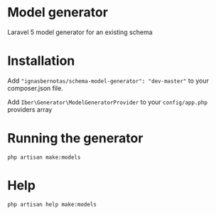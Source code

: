 # Model generator
Laravel 5 model generator for an existing schema

# Installation
Add ```"ignasbernotas/schema-model-generator": "dev-master"``` to your composer.json file.

Add ```Iber\Generator\ModelGeneratorProvider``` to your ```config/app.php``` providers array

# Running the generator
```php artisan make:models```

# Help
```php artisan help make:models```
